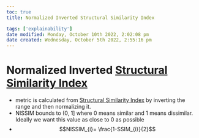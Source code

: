 ```yaml
---
toc: true
title: Normalized Inverted Structural Similarity Index

tags: ['explainability']
date modified: Monday, October 10th 2022, 2:02:08 pm
date created: Wednesday, October 5th 2022, 2:55:16 pm
---
```


# Normalized Inverted [Structural Similarity Index](Structural%20Similarity%20Index.md)
- metric is calculated from [Structural Similarity Index](Structural%20Similarity%20Index.md) by inverting the range and then normalizing it.
- NISSIM bounds to (0, 1] where 0 means similar and 1 means dissimilar. Ideally we want this value as close to 0 as possible
- $$NISSIM_{i}= \frac{1-SSIM_{i}}{2}$$



